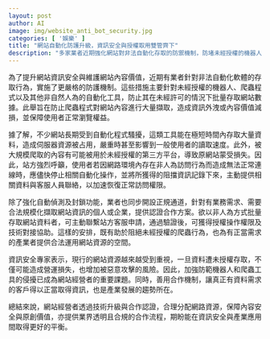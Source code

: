 ```yaml
---
layout: post
author: AI
image: img/website_anti_bot_security.jpg
categories: [ '娛樂' ]
title: "網站自動化防護升級，資訊安全與授權取用雙管齊下"
description: "多家業者近期強化網站對非法自動化存取的防禦機制，防堵未經授權的機器人與爬蟲程式，以維護網站內容價值與用戶瀏覽權益，同時針對有正當需求者開放認證管道，實現安全與產業應用的平衡。"
---
```

為了提升網站資訊安全與維護網站內容價值，近期有業者針對非法自動化軟體的存取行為，實施了更嚴格的防護機制。這些措施主要針對未經授權的機器人、爬蟲程式以及其他非自然人為的自動化工具，防止其在未經許可的情況下批量存取網站數據。此舉旨在防止爬蟲程式對網站內容進行大量擷取，造成資訊外洩或內容價值減損，並保障使用者正常瀏覽權益。

據了解，不少網站長期受到自動化程式騷擾，這類工具能在極短時間內存取大量資料，造成伺服器資源被占用，嚴重時甚至影響到一般使用者的讀取速度。此外，被大規模爬取的內容有可能被用於未經授權的第三方平台，導致原網站蒙受損失。因此，站方強烈呼籲，使用者若因網路環境內存在非人為訪問行為而造成無法正常連線時，應儘快停止相關自動化操作，並將所獲得的阻擋資訊記錄下來，主動提供相關資料與客服人員聯絡，以加速恢復正常訪問權限。

除了強化自動偵測及封鎖功能，業者也同步開設正規通道，針對有業務需求、需要合法規模化擷取網站資訊的個人或企業，提供認證合作方案。欲以非人為方式批量存取網站資料者，可主動聯繫站方客服申請，通過驗證後，可獲得授權操作權限及技術對接協助。這樣的安排，既有助於阻絕未經授權的爬蟲行為，也為有正當需求的產業者提供合法運用網站資源的空間。

資訊安全專家表示，現行的網站資源越來越受到重視，一旦資料遭未授權存取，不僅可能造成營運損失，也增加被惡意攻擊的風險。因此，加強防範機器人和爬蟲工具的侵擾已成為網站經營者的重要課題。同時，善用合作機制，讓真正有資料需求的客戶得以正當取得資訊，也是產業發展的趨勢所在。

總結來說，網站經營者透過技術升級與合作認證，合理分配網路資源，保障內容安全與原創價值，亦提供業界透明且合規的合作流程，期盼能在資訊安全與產業應用間取得更好的平衡。